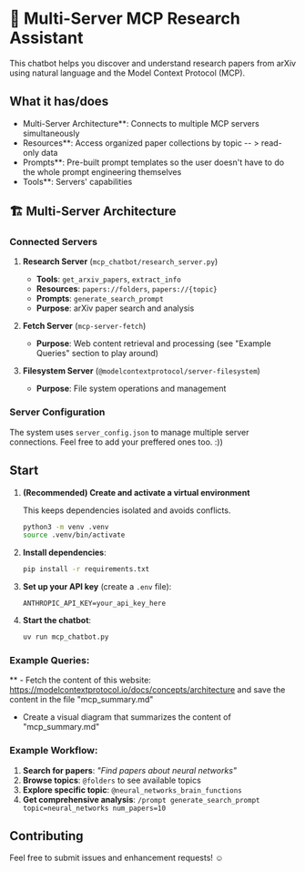 # 🤖 Multi-Server MCP Research Assistant

This chatbot helps you discover and understand research papers from arXiv using natural language and the Model Context Protocol (MCP).

## What it has/does

-  Multi-Server Architecture**: Connects to multiple MCP servers simultaneously
-  Resources**: Access organized paper collections by topic -- > read-only data
-  Prompts**: Pre-built prompt templates so the user doesn't have to do the whole prompt engineering themselves
-  Tools**: Servers' capabilities

## 🏗️ Multi-Server Architecture
### Connected Servers

1. **Research Server** (`mcp_chatbot/research_server.py`)
   - **Tools**: `get_arxiv_papers`, `extract_info`
   - **Resources**: `papers://folders`, `papers://{topic}`
   - **Prompts**: `generate_search_prompt`
   - **Purpose**: arXiv paper search and analysis

2. **Fetch Server** (`mcp-server-fetch`)
   - **Purpose**: Web content retrieval and processing (see "Example Queries" section to play around)

3. **Filesystem Server** (`@modelcontextprotocol/server-filesystem`)
   - **Purpose**: File system operations and management

### Server Configuration

The system uses `server_config.json` to manage multiple server connections.
Feel free to add your preffered ones too. :))

## Start

1. **(Recommended) Create and activate a virtual environment**

   This keeps dependencies isolated and avoids conflicts.
   ```bash
   python3 -m venv .venv
   source .venv/bin/activate

2. **Install dependencies**:
   ```bash
   pip install -r requirements.txt
   ```

3. **Set up your API key** (create a `.env` file):
   ```
   ANTHROPIC_API_KEY=your_api_key_here
   ```

4. **Start the chatbot**:
   ```bash
   uv run mcp_chatbot.py
   ```
   
### Example Queries: 
** - Fetch the content of this website: https://modelcontextprotocol.io/docs/concepts/architecture and save the content in the file "mcp_summary.md"
- Create a visual diagram that summarizes the content of "mcp_summary.md"

### Example Workflow:

1. **Search for papers**: *"Find papers about neural networks"*
2. **Browse topics**: `@folders` to see available topics
3. **Explore specific topic**: `@neural_networks_brain_functions`
4. **Get comprehensive analysis**: `/prompt generate_search_prompt topic=neural_networks num_papers=10`

## Contributing

Feel free to submit issues and enhancement requests! ☺️
